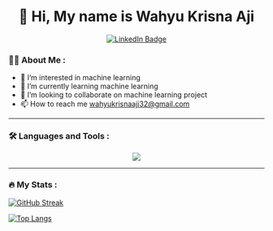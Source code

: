 <div id="header" align="center">
  <h1>👋 Hi, My name is Wahyu Krisna Aji</h1>
  <div id="badges">
    <a href="https://www.linkedin.com/in/wahyu-krisna-aji-26200412a/">
      <img src="https://img.shields.io/badge/LinkedIn-blue?style=for-the-badge&logo=linkedin&logoColor=white" alt="LinkedIn Badge"/>
    </a>
  </div>
</div>

### :man_technologist: About Me :


- 👀 I’m interested in machine learning
- 🌱 I’m currently learning machine learning
- 💞️ I’m looking to collaborate on machine learning project
- 📫 How to reach me wahyukrisnaaji32@gmail.com

---

### :hammer_and_wrench: Languages and Tools :
<p align="center">
  <a href="https://skillicons.dev">
    <img src="https://skillicons.dev/icons?i=go,js,nodejs,php,py,ts,vue,tensorflow,mongodb,mysql,express,fastapi,flask,git,github,gitlab" />
  </a>
</p>

---

### :fire: My Stats :

[![GitHub Streak](http://github-readme-streak-stats.herokuapp.com?user=aliftech&theme=dark&background=000000)](https://git.io/streak-stats)

[![Top Langs](https://github-readme-stats.vercel.app/api/top-langs/?username=aliftech&layout=compact&theme=vision-friendly-dark)](https://github.com/anuraghazra/github-readme-stats)


<!---
aliftech/aliftech is a ✨ special ✨ repository because its `README.md` (this file) appears on your GitHub profile.
You can click the Preview link to take a look at your changes.
--->

